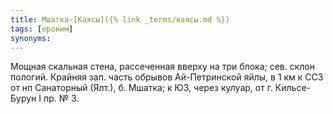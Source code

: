 ```yaml
---
title: Мшатка-[Каясы]({% link _terms/каясы.md %})
tags: [ороним]
synonyms:
---
```


Мощная скальная стена, рассеченная вверху на три блока; сев. склон пологий.
Крайняя зап. часть обрывов Ай-Петринской яйлы, в 1 км к ССЗ от нп Санаторный
(Ялт.), б. Мшатка; к ЮЗ, через кулуар, от г. Кильсе-Бурун I пр. № 3.
